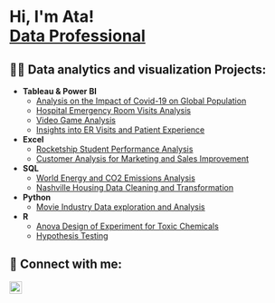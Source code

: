 <h1>Hi, I'm Ata! <br/><a href="https://github.com/atamgbo">Data Professional</a></h1>

<h2>👨‍💻 Data analytics and visualization Projects:</h2>

- <b>Tableau & Power BI</b>
  - [Analysis on the Impact of Covid-19 on Global Population](https://public.tableau.com/app/profile/atamgbo.ayuwu/viz/Covid-19Dashboard_16351836180290/Dashboard1)
  - [Hospital Emergency Room Visits Analysis](https://public.tableau.com/app/profile/atamgbo.ayuwu/viz/EmergencyRoomVisitsDashboard_16860700000520/Dashboard1)
  - [Video Game Analysis](https://public.tableau.com/app/profile/atamgbo.ayuwu/viz/Video_Games_Chart/Video_Games)
  - [Insights into ER Visits and Patient Experience](https://github.com/atamgbo/ERPatientVisit/tree/main)
- <b>Excel</b>
  - [Rocketship Student Performance Analysis](https://github.com/atamgbo/RocketshipStudentPerformanceAnalysis)
  - [Customer Analysis for Marketing and Sales Improvement](https://github.com/atamgbo/BikePurchasePattern)
- <b>SQL</b>
  - [World Energy and CO2 Emissions Analysis](https://github.com/atamgbo/EnergyProductionAndCO2EmissionsAnalysis)
  - [Nashville Housing Data Cleaning and Transformation](https://github.com/atamgbo/NashvilleHousing)
- <b>Python</b>
  - [Movie Industry Data exploration and Analysis](https://github.com/atamgbo/PythonMovieCorrelation)
- <b>R</b>
  - [Anova Design of Experiment for Toxic Chemicals](https://github.com/atamgbo/ANOVA-experiment)
  - [Hypothesis Testing](https://github.com/atamgbo/Hypothesis-testing-on-a-set-of-sample-numbers)

<h2> 🤳 Connect with me:</h2>

[<img align="left" alt="atamgbo | LinkedIn" width="22px" src="https://cdn.jsdelivr.net/npm/simple-icons@v3/icons/linkedin.svg" />][linkedin]

[linkedin]: https://www.linkedin.com/in/ayuwu/
